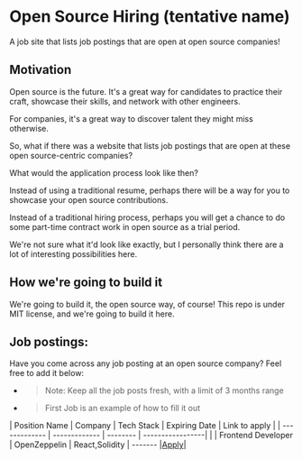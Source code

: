 # Open Source Hiring (tentative name)
A job site that lists job postings that are open at open source companies!

## Motivation
Open source is the future. It's a great way for candidates to practice their craft, showcase their skills, and network with other engineers.

For companies, it's a great way to discover talent they might miss otherwise.

So, what if there was a website that lists job postings that are open at these open source-centric companies?

What would the application process look like then?

Instead of using a traditional resume, perhaps there will be a way for you to showcase your open source contributions.

Instead of a traditional hiring process, perhaps you will get a chance to do some part-time contract work in open source as a trial period.

We're not sure what it'd look like exactly, but I personally think there are a lot of interesting possibilities here.

## How we're going to build it
We're going to build it, the open source way, of course! This repo is under MIT license, and we're going to build it here.

## Job postings:
Have you come across any job posting at an open source company? Feel free to add it below:
- > Note: Keep all the job posts fresh, with a limit of 3 months range
- > First Job is an example of how to fill it out

| Position Name       | Company           | Tech Stack       | Expiring Date    | Link to apply            |
| -------------       | -------------     | --------         | -----------------|                          |
| Frontend Developer  | OpenZeppelin      | React,Solidity   | -------          |[Apply](shorturl.at/atVW8)|
  




